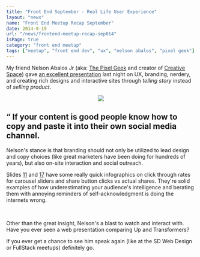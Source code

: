 ```yaml
---
title: "Front End September - Real Life User Experience"
layout: "news"
name: "Front End Meetup Recap September"
date: 2014-9-19
url: "/news/frontend-meetup-recap-sep014"
isPage: true
category: "front end meetup"
tags: ["meetup", "front end dev", "ux", "nelson abalos", "pixel geek"]
---
```

My friend Nelson Abalos Jr (aka: [The Pixel Geek](https://twitter.com/thepixelgeek) and creator of [Creative Space](http://cspace.io)) gave [an excellent presentation](http://slides.com/nelsonabalosjr/real-life-user-experience) last night on UX, branding, nerdery, and creating rich designs and interactive sites through _telling story_ instead of _selling product_.

<div style="text-align:center">
  <img src="/img/frontend-meetup-sep014.jpg">
</div>

## &ldquo; If your content is good people know how to copy and paste it into their own social media channel.

Nelson's stance is that branding should not only be utilized to lead design and copy choices (like great marketers have been doing for hundreds of years), but also on-site interaction and social outreach. 

Slides [11](http://slides.com/nelsonabalosjr/real-life-user-experience#/0/11) and [17](http://slides.com/nelsonabalosjr/real-life-user-experience#/0/17) have some really quick infographics on click through rates for carousel sliders and share button clicks vs actual shares. They're solid examples of how underestimating your audience's intelligence and berating them with annoying reminders of self-acknowledgment is doing the internets wrong.

&nbsp;

Other than the great insight, Nelson's a blast to watch and interact with. Have you ever seen a web presentation comparing Up and Transformers?  

If you ever get a chance to see him speak again (like at the SD Web Design or FullStack meetups) definitely go.